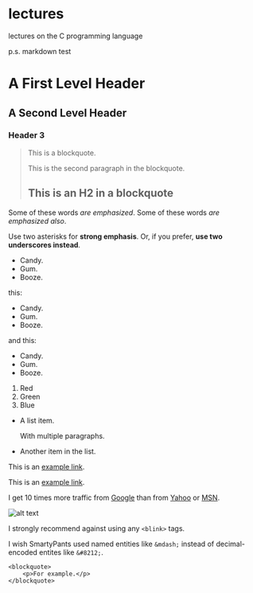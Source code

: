 # lectures
lectures on the C programming language



p.s.
markdown test

A First Level Header
====================

A Second Level Header
---------------------

### Header 3

> This is a blockquote.
>
> This is the second paragraph in the blockquote.
>
> ## This is an H2 in a blockquote


Some of these words *are emphasized*.
Some of these words _are emphasized also_.

Use two asterisks for **strong emphasis**.
Or, if you prefer, __use two underscores instead__.


*   Candy.
*   Gum.
*   Booze.

this:

+   Candy.
+   Gum.
+   Booze.

and this:

-   Candy.
-   Gum.
-   Booze.

1.  Red
2.  Green
3.  Blue

*   A list item.

    With multiple paragraphs.

*   Another item in the list.


This is an [example link](http://example.com/).

This is an [example link](http://example.com/ "With a Title").


I get 10 times more traffic from [Google][1] than from
[Yahoo][2] or [MSN][3].

[1]: http://google.com/        "Google"
[2]: http://search.yahoo.com/  "Yahoo Search"
[3]: http://search.msn.com/    "MSN Search"


![alt text][id]

[id]: /path/to/img.jpg "Title"


I strongly recommend against using any `<blink>` tags.

I wish SmartyPants used named entities like `&mdash;`
instead of decimal-encoded entites like `&#8212;`.

    <blockquote>
        <p>For example.</p>
    </blockquote>